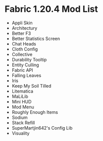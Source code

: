 # Fabric 1.20.4 Mod List

- Appli Skin
- Architectury
- Better F3
- Better Statistics Screen
- Chat Heads
- Cloth Config
- Collective
- Durability Tooltip
- Entity Culling
- Fabric API
- Falling Leaves
- Iris
- Keep My Soil Tilled
- Litematica
- MaLiLib
- Mini HUD
- Mod Menu
- Roughly Enough Items
- Sodium
- Stack Refill
- SuperMartjin642's Config Lib
- Visuality